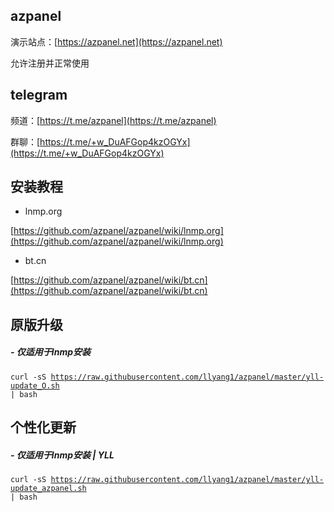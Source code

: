 ## azpanel
演示站点：[https://azpanel.net](https://azpanel.net)

允许注册并正常使用
## telegram
频道：[https://t.me/azpanel](https://t.me/azpanel)

群聊：[https://t.me/+w_DuAFGop4kzOGYx](https://t.me/+w_DuAFGop4kzOGYx)
## 安装教程
- lnmp.org

[https://github.com/azpanel/azpanel/wiki/lnmp.org](https://github.com/azpanel/azpanel/wiki/lnmp.org)

- bt.cn

[https://github.com/azpanel/azpanel/wiki/bt.cn](https://github.com/azpanel/azpanel/wiki/bt.cn)

## 原版升级
##### - 仅适用于lnmp安装
<code>curl -sS https://raw.githubusercontent.com/llyang1/azpanel/master/yll-update_O.sh | bash</code>


## 个性化更新
##### - 仅适用于lnmp安装 | YLL
<code>curl -sS https://raw.githubusercontent.com/llyang1/azpanel/master/yll-update_azpanel.sh | bash</code>

